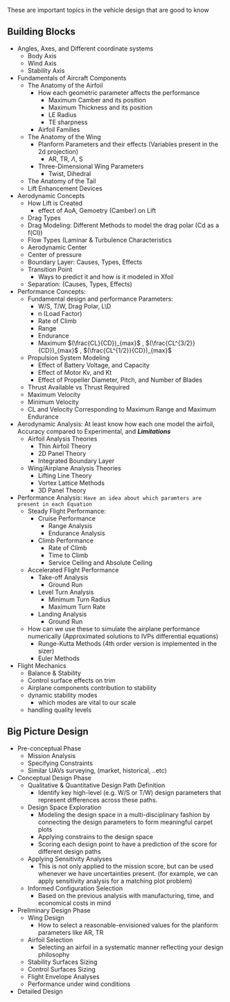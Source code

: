 These are important topics in the vehicle design that are good to know

## Building Blocks
- Angles, Axes, and Different coordinate systems
	- Body Axis
	- Wind Axis
	- Stability Axis
- Fundamentals of Aircraft Components
	- The Anatomy of the Airfoil
		- How each geometric parameter affects the performance
			- Maximum Camber and its position
			- Maximum Thickness and its position
			- LE Radius
			- TE sharpness
		- Airfoil Families
	- The Anatomy of the Wing
		- Planform Parameters and their effects (Variables present in the 2d projection)
			- AR, TR, $\Lambda$, S
		- Three-Dimensional Wing Parameters
			- Twist, Dihedral
	- The Anatomy of the Tail
	- Lift Enhancement Devices
- Aerodynamic Concepts
	- How Lift is Created
		- effect of AoA, Gemoetry (Camber) on Lift
	- Drag Types
	- Drag Modeling: Different Methods to model the drag polar (Cd as a f(Cl))
	- Flow Types (Laminar & Turbulence Characteristics
	- Aerodynamic Center
	- Center of pressure
	- Boundary Layer: Causes, Types, Effects
	- Transition Point
		- Ways to predict it and how is it modeled in Xfoil
	- Separation: (Causes, Types, Effects)
- Performance Concepts:
	- Fundamental design and performance Parameters:
		- W/S, T/W, Drag Polar, L\D
		- n (Load Factor)
		- Rate of Climb
		- Range
		- Endurance
		- Maximum $(\frac{CL}{CD})_{max}$ , $(\frac{CL^{3/2}}{CD})_{max}$  , $(\frac{CL^{1/2}}{CD})_{max}$
	- Propulsion System Modeling
		- Effect of Battery Voltage, and Capacity
		- Effect of Motor Kv, and Kt
		- Effect of Propeller Diameter, Pitch, and Number of Blades
	- Thrust Available vs Thrust Required
	- Maximum Velocity
	- Minimum Velocity
	- CL and Velocity Corresponding to Maximum Range and Maximum Endurance
- Aerodynamic Analysis: At least know how each one model the airfoil, Accuracy compared to Experimental, and ***Limitations***
	- Airfoil Analysis Theories
		- Thin Airfoil Theory
		- 2D Panel Theory
		- Integrated Boundary Layer
	- Wing/Airplane Analysis Theories
		- Lifting Line Theory
		- Vortex Lattice Methods
		- 3D Panel Theory
- Performance Analysis: `Have an idea about which paramters are present in each Equation`
	- Steady Flight Performance:
		- Cruise Performance
			- Range Analysis
			- Endurance Analysis
		- Climb Performance
			- Rate of Climb
			- Time to Climb
			- Service Ceiling and Absolute Ceiling
	- Accelerated Flight Performance
		- Take-off Analysis
			- Ground Run
		- Level Turn Analysis
			- Minimum Turn Radius
			- Maximum Turn Rate
		- Landing Analysis
			- Ground Run
	- How can we use these to simulate the airplane performance numerically (Approximated solutions to IVPs differential equations)
		- Runge-Kutta Methods  (4th order version is implemented in the sizer)
		- Euler Methods
- Flight Mechanics
	- Balance & Stability
	- Control surface effects on trim
	- Airplane components contribution to stability
	- dynamic stability modes
		- which modes are vital to our scale
	- handling quality levels 

## Big Picture Design

- Pre-conceptual Phase
	- Mission Analysis
	- Specifying Constraints
	- Similar UAVs surveying, (market, historical, ..etc)
- Conceptual Design Phase
	- Qualitative & Quantitative Design Path Definition
		- Identify key high-level (e.g. W/S or T/W) design parameters that represent differences across these paths.
	- Design Space Exploration
		- Modeling the design space in a multi-disciplinary fashion by connecting the design parameters to form meaningful carpet plots
		- Applying constrains to the design space
		- Scoring each design point to have a prediction of the score for different design paths
	- Applying Sensitivity Analyses
		- This is not only applied to the mission score, but can be used whenever we have uncertainties present. (for example, we can apply sensitivity analysis for a matching plot problem)
	- Informed Configuration Selection
		- Based on the previous analysis with manufacturing, time, and economical costs in mind
- Preliminary Design Phase
	- Wing Design
		- How to select a reasonable-envisioned values for the planform parameters like AR, TR
	- Airfoil Selection
		- Selecting an airfoil in a systematic manner reflecting your design philosophy
	- Stability Surfaces Sizing
	- Control Surfaces Sizing
	- Flight Envelope Analyses
	- Performance under wind conditions
- Detailed Design
